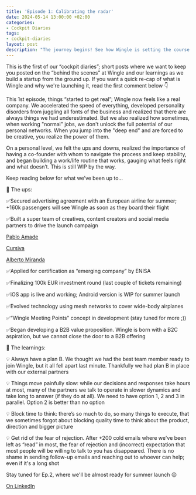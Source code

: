 ```yaml
---
title: 'Episode 1: Calibrating the radar'
date: 2024-05-14 13:00:00 +02:00
categories:
- Cockpit Diaries
tags:
- cockpit-diaries
layout: post
description: "The journey begins! See how Wingle is setting the course in Episode 1 of the Cockpit Diaries. 🛫"
---
```


This is the first of our “cockpit diaries”; short posts where we want to keep you posted on the “behind the scenes” at Wingle and our learnings as we build a startup from the ground up. If you want a quick re-cap of what is Wingle and why we're launching it, read the first comment below 👇

This 1st episode, things “started to get real”; Wingle now feels like a real company. We accelerated the speed of everything, developed personality disorders from juggling all fonts of the business and realized that there are always things we had underestimated. But we also realized how sometimes, when working "normal" jobs, we don't unlock the full potential of our personal networks. When you jump into the "deep end" and are forced to be creative, you realize the power of them.

On a personal level, we felt the ups and downs, realized the importance of having a co-founder with whom to navigate the process and keep stability, and began building a work/life routine that works, gauging what feels right and what doesn’t. This is still WIP by the way.

Keep reading below for what we’ve been up to…

🛫 The ups:

✅Secured advertising agreement with an European airline for summer; +160k passengers will see Wingle as soon as they board their flight

✅Built a super team of creatives, content creators and social media partners to drive the launch campaign

[Pablo Amade](https://www.linkedin.com/in/pabloamade/)

[Cursiva](https://www.linkedin.com/company/wearecursiva/)

[Alberto Miranda](https://www.linkedin.com/in/albertomirandapoveda/)

✅Applied for certification as “emerging company” by ENISA

✅Finalizing 100k EUR investment round (last couple of tickets remaining)

✅iOS app is live and working; Android version is WIP for summer launch

✅Evolved technology using mesh networks to cover wide-body airplanes

✅“Wingle Meeting Points” concept in development (stay tuned for more ;))

✅Began developing a B2B value proposition. Wingle is born with a B2C aspiration, but we cannot close the door to a B2B offering

🛬 The learnings:

💡 Always have a plan B. We thought we had the best team member ready to join Wingle, but it all fell apart last minute. Thankfully we had plan B in place with our external partners

💡 Things move painfully slow: while our decisions and responses take hours at most, many of the partners we talk to operate in slower dynamics and take long to answer (if they do at all). We need to have option 1, 2 and 3 in parallel. Option 2 is better than no option

💡 Block time to think: there’s so much to do, so many things to execute, that we sometimes forgot about blocking quality time to think about the product, direction and bigger picture

💡 Get rid of the fear of rejection. After +200 cold emails where we've been left as “read” in most, the fear of rejection and (incorrect) expectation that most people will be willing to talk to you has disappeared. There is no shame in sending follow-up emails and reaching out to whoever can help; even if it's a long shot

Stay tuned for Ep.2, where we'll be almost ready for summer launch 😉

[On LinkedIn](https://www.linkedin.com/posts/lets-wingle_wingle-cockpit-diaries-episode-1-calibrating-activity-7196064379962851328-DTgZ/?utm_source=share&utm_medium=member_desktop)
